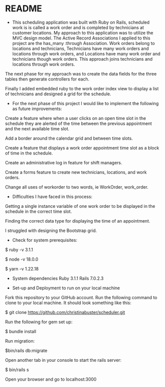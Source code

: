 # README

* This scheduling application was built with Ruby on Rails, scheduled work is is called a work order and is completed by technicians at customer locations. My approach to this application was to utilize the MVC design model. The Active Record Associations I applied to this project are the has_many :through Association. Work orders belong to locations and technicians, Technicians have many work orders and locations through work orders, and Locations have many work order and technicians though work orders. This approach joins technicians and locations through work orders.

The next phase for my approach was to create the data fields for the three tables then generate controllers for each.

Finally I added embedded ruby to the work order index view to display a list of technicians and designed a grid for the schedule.

* For the next phase of this project I would like to implement the following as future improvements:

Create a feature where when a user clicks on an open time slot in the schedule they are alerted of the time between the previous appointment and the next available time slot.

Add a border around the calendar grid and between time slots.

Create a feature that displays a work order appointment time slot as a block of time in the schedule.

Create an administrative log in feature for shift managers.

Create a forms feature to create new technicians, locations, and work orders.

Change all uses of workorder to two words, ie WorkOrder, work_order.

* Difficulties I have faced in this process:

Getting a single instance variable of one work order to be displayed in the schedule in the correct time slot.

Finding the correct data type for displaying the time of an appointment.

I struggled with designing the Bootstrap grid.


* Check for system prerequisites:

$ ruby -v
3.1.1

$ node -v
18.0.0

$ yarn -v
1.22.18

* System dependencies
Ruby 3.1.1
Rails 7.0.2.3


* Set-up and Deployment to run on your local machine

Fork this repository to your GitHub account. Run the following command to clone to your local machine. It should look something like this:

$ git clone https://github.com/christinabuster/scheduler.git

Run the following for gem set up:

$ bundle install

Run migration:

$bin/rails db:migrate

Open another tab in your console to start the rails server:

$ bin/rails s

Open your browser and go to localhost:3000
